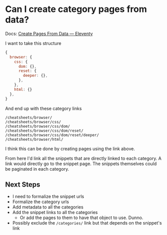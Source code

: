 # Can I create category pages from data?

Docs: [Create Pages From Data — Eleventy](https://www.11ty.dev/docs/pages-from-data/)

I want to take this structure
```js
{
  browser: {
    css: {
      dom: {},
      reset: {
        deeper: {},
      },
    },
    html: {}
  },
}
```

And end up with these category links
```
/cheatsheets/browser/
/cheatsheets/browser/css/
/cheatsheets/browser/css/dom/
/cheatsheets/browser/css/dom/reset/
/cheatsheets/browser/css/dom/reset/deeper/
/cheatsheets/browser/html/
```

I think this can be done by creating pages using the link above. 

From here I'd link all the snippets that are directly linked to each category. A link would directly go to the snippet page. The snippets themselves could be paginated in each category.

## Next Steps
- I need to formalize the snippet urls
- Formalize the category urls
- Add metadata to all the categories
- Add the snippet links to all the categories
  - Or add the pages to them to have that object to use. Dunno.
- Possibly exclude the `/categories/` link but that depends on the snippet's link

